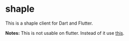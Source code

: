 # shaple

This is a shaple client for Dart and Flutter.

**Notes:** This is not usable on flutter. Instead of it use [this](https://pub.dev/packages/shaple).
